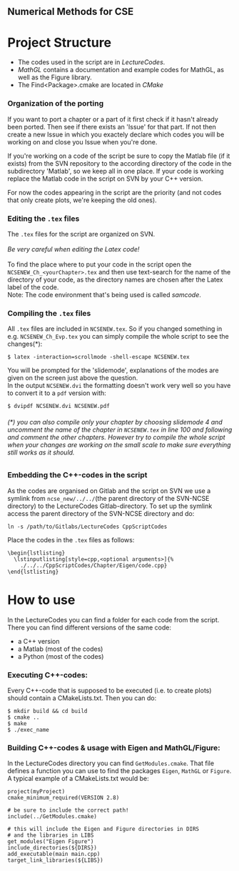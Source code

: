 ## Numerical Methods for CSE

# Project Structure
<ul>
  <li>The codes used in the script are in <i>LectureCodes</i>.</li>
  <li><i>MathGL</i> contains a documentation and example codes for MathGL,
      as well as the Figure library.</li>
  <li>The Find&lt;Package&gt;.cmake are located in <i>CMake</i></li>
</ul>

### Organization of the porting
If you want to port a chapter or a part of it first check if it hasn't 
already been ported. Then see if there exists an 'Issue' for that part.
If not then create a new Issue in which you exactely declare which codes
you will be working on and close you Issue when you're done. <br>

If you're working on a code of the script be sure to copy the Matlab file 
(if it exists) from the SVN repository to the according directory of the code
in the subdirectory 'Matlab', so we keep all in one place. 
If your code is working replace the Matlab code in the script on SVN by your
C++ version.<br>


For now the codes appearing in the script are the priority (and not
codes that only create plots, we're keeping the old ones).

### Editing the <code>.tex</code> files
The <code>.tex</code> files for the script are organized on SVN. <br><br>
<i>Be very careful when editing the Latex code!</i> <br><br>
To find the place where to put your code in the script open the 
<code>NCSENEW_Ch_&lt;yourChapter&gt;.tex</code> and then use text-search
for the name of the directory of your code, as the directory names
are chosen after the Latex label of the code. <br>
Note: The code environment that's being used is called <i>samcode</i>.

### Compiling the <code>.tex</code> files
All <code>.tex</code> files are included in <code>NCSENEW.tex</code>.
So if you changed something in e.g. <code>NCSENEW_Ch_Evp.tex</code> you 
can simply compile the whole script to see the changes(*):
<pre><code>$ latex -interaction=scrollmode -shell-escape NCSENEW.tex</code></pre>
You will be prompted for the 'slidemode', explanations of the modes are given
on the screen just above the question. <br>
In the output <code>NCSENEW.dvi</code> the formatting doesn't work very well
so you have to convert it to a <code>pdf</code> version with:
<pre><code>$ dvipdf NCSENEW.dvi NCSENEW.pdf</code></pre> 

<h6>(*) you can also compile only your chapter by choosing slidemode 4 and
uncomment the name of the chapter in <code>NCSENEW.tex</code> in line 100
and following and comment the other chapters.
However try to compile the whole script when your changes are working on the
small scale to make sure everything still works as it should.</h6>

### Embedding the C++-codes in the script
As the codes are organised on Gitlab and the script on SVN we use a symlink
from <code>ncse_new/../../</code>(the parent directory of the SVN-NCSE directory)
to the LectureCodes Gitlab-directory.
To set up the symlink access the parent directory of the SVN-NCSE directory and do:
<pre><code>ln -s /path/to/Gitlabs/LectureCodes CppScriptCodes
</code></pre>

Place the codes in the <code>.tex</code> files as follows:
<pre><code>\begin{lstlisting}
  \lstinputlisting[style=cpp,&lt;optional arguments&gt;]{%
    ./../../CppScriptCodes/Chapter/Eigen/code.cpp}
\end{lstlisting}
</pre></code>

<h1>How to use</h1>
In the LectureCodes you can find a folder for each code from the script. <br>
There you can find different versions of the same code:
<ul>
  <li>a C++ version</li>
  <li>a Matlab (most of the codes)</li>
  <li>a Python (most of the codes)</li>
</ul>



<h3>Executing C++-codes: </h3>
Every C++-code that is supposed to be executed (i.e. to create plots) should
contain a CMakeLists.txt.
Then you can do:
<pre><code>$ mkdir build && cd build 
$ cmake ..
$ make 
$ ./exec_name 
</code></pre>


### Building C++-codes & usage with Eigen and MathGL/Figure: <br>
In the LectureCodes directory you can find <code>GetModules.cmake</code>. 
That file defines a function you can use to find the packages 
<code>Eigen</code>, <code>MathGL</code> or <code>Figure</code>.
A typical example of a CMakeLists.txt would be:
<pre><code>project(myProject)
cmake_minimum_required(VERSION 2.8)

# be sure to include the correct path!
include(../GetModules.cmake) 

# this will include the Eigen and Figure directories in DIRS
# and the libraries in LIBS
get_modules("Eigen Figure") 
include_directories(${DIRS})
add_executable(main main.cpp)
target_link_libraries(${LIBS})
</code></pre>


